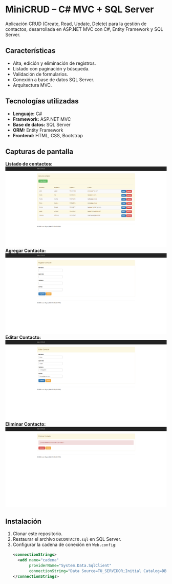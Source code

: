# MiniCRUD – C# MVC + SQL Server

Aplicación CRUD (Create, Read, Update, Delete) para la gestión de contactos, desarrollada en ASP.NET MVC con C#, Entity Framework y SQL Server.

## Características
- Alta, edición y eliminación de registros.
- Listado con paginación y búsqueda.
- Validación de formularios.
- Conexión a base de datos SQL Server.
- Arquitectura MVC.

## Tecnologías utilizadas
- **Lenguaje:** C#
- **Framework:** ASP.NET MVC
- **Base de datos:** SQL Server
- **ORM:** Entity Framework
- **Frontend:** HTML, CSS, Bootstrap

## Capturas de pantalla
**Listado de contactos:** ![Listado de contactos](ProyectoCRUD/Img/Listacontacto.png)
**Agregar Contacto:** ![Agregar contactos](ProyectoCRUD/Img/Agregarcontacto.png)
**Editar Contacto:** ![Editar contactos](ProyectoCRUD/Img/Editarcontacto.png)
**Eliminar Contacto:** ![Eliminar contactos](ProyectoCRUD/Img/Eliminarcontacto.png)

## Instalación
1. Clonar este repositorio.
2. Restaurar el archivo `DBCONTACTO.sql` en SQL Server.
3. Configurar la cadena de conexión en `Web.config`:
   ```xml
   <connectionStrings>
     <add name="cadena"
          providerName="System.Data.SqlClient"
          connectionString="Data Source=TU_SERVIDOR;Initial Catalog=DBCONTACTO;Integrated Security=True" />
   </connectionStrings>
